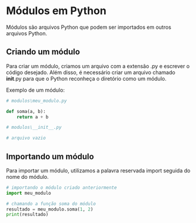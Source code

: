 # Módulos em Python 

Módulos são arquivos Python que podem ser importados em outros arquivos Python.

## Criando um módulo

Para criar um módulo, criamos um arquivo com a extensão .py e escrever o código desejado. Além disso, é necessário criar um arquivo chamado __init__.py para que o Python reconheça o diretório como um módulo. 

Exemplo de um módulo:

```python
# modulos\meu_modulo.py

def soma(a, b):
    return a + b
```

```python
# modulos\__init__.py

# arquivo vazio
```

## Importando um módulo

Para importar um módulo, utilizamos a palavra reservada import seguida do nome do módulo.

```python
# importando o módulo criado anteriormente
import meu_modulo

# chamando a função soma do módulo
resultado = meu_modulo.soma(1, 2)
print(resultado)
```




